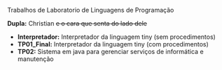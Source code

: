 Trabalhos de Laboratorio de Linguagens de Programação

**Dupla:** Christian ~~e o cara que senta do lado dele~~

- **Interpretador:** Interpretador da linguagem tiny (sem procedimentos) 
- **TP01_Final:** Interpretador da linguagem tiny  (com procedimentos)
- **TP02:** Sistema em java para gerenciar serviços de informática e manutenção
